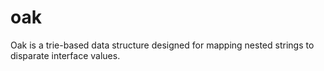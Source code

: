 oak
===

Oak is a trie-based data structure designed for mapping nested strings to disparate interface values.
